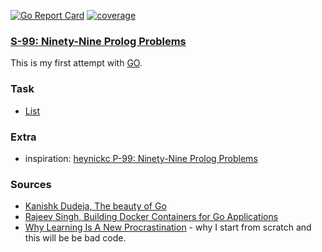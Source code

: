 [![Go Report Card][go-report-image]][go-report-url]
[![coverage][coverage-image]][coverage-url]

[go-report-image]: https://goreportcard.com/badge/github.com/timiTao/go99
[go-report-url]: https://goreportcard.com/report/github.com/timiTao/go99
[coverage-image]: https://coveralls.io/repos/github/timiTao/go99/badge.svg?branch=master
[coverage-url]: https://coveralls.io/github/timiTao/go99?branch=master

### [S-99: Ninety-Nine Prolog Problems](http://www.ic.unicamp.br/~meidanis/courses/mc336/2009s2/prolog/problemas/)

This is my first attempt with [GO](https://golang.org/).

### Task

* [List](/List/README.md)

### Extra

* inspiration: [heynickc P-99: Ninety-Nine Prolog Problems](https://github.com/heynickc/ninety_nine_prolog)


### Sources

* [Kanishk Dudeja, The beauty of Go](https://hackernoon.com/the-beauty-of-go-98057e3f0a7d)
* [Rajeev Singh, Building Docker Containers for Go Applications](https://www.callicoder.com/docker-golang-image-container-example/)
* [Why Learning Is A New Procrastination](https://medium.com/the-coffeelicious/why-learning-is-a-new-procrastination-104b53107e8b) -  why I start from scratch and this will be be bad code.